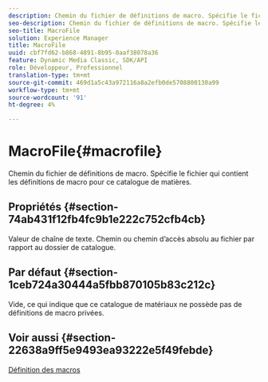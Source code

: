 ```yaml
---
description: Chemin du fichier de définitions de macro. Spécifie le fichier qui contient les définitions de macro pour ce catalogue de matières.
seo-description: Chemin du fichier de définitions de macro. Spécifie le fichier qui contient les définitions de macro pour ce catalogue de matières.
seo-title: MacroFile
solution: Experience Manager
title: MacroFile
uuid: cbf7fd62-b868-4891-8b95-0aaf38078a36
feature: Dynamic Media Classic, SDK/API
role: Développeur, Professionnel
translation-type: tm+mt
source-git-commit: 469d1a5c43a972116a8a2efb0de5708800130a99
workflow-type: tm+mt
source-wordcount: '91'
ht-degree: 4%

---
```



# MacroFile{#macrofile}

Chemin du fichier de définitions de macro. Spécifie le fichier qui contient les définitions de macro pour ce catalogue de matières.

## Propriétés {#section-74ab431f12fb4fc9b1e222c752cfb4cb}

Valeur de chaîne de texte. Chemin ou chemin d’accès absolu au fichier par rapport au dossier de catalogue.

## Par défaut {#section-1ceb724a30444a5fbb870105b83c212c}

Vide, ce qui indique que ce catalogue de matériaux ne possède pas de définitions de macro privées.

## Voir aussi {#section-22638a9ff5e9493ea93222e5f49febde}

[Définition des macros](../../../../../ir-api/material-cat/image-rendering-api-ref/c-ir-material-catalog/c-ir-macro-definition-reference/c-ir-macro-definition-reference.md#concept-477b77fa187147bfa55fa67134d4a453)

